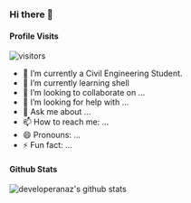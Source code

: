 ### Hi there 👋
#### Profile Visits 

![visitors](https://visitor-badge.glitch.me/badge?page_id=developeranaz)
<!--
**developeranaz/developeranaz** is a ✨ _special_ ✨ repository because its `README.md` (this file) appears on your GitHub profile.
-->

- 🔭 I’m currently a Civil Engineering Student.
- 🌱 I’m currently learning shell
- 👯 I’m looking to collaborate on ...
- 🤔 I’m looking for help with ...
- 💬 Ask me about ...
- 📫 How to reach me: ...
- 😄 Pronouns: ...
- ⚡ Fun fact: ...

#### Github Stats

![developeranaz's github stats](https://github-readme-stats.vercel.app/api?username=developeranaz&count_private=true&theme=tokyonight&hide=contribs,prs)
